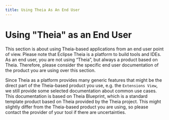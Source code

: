 ```yaml
---
title: Using Theia As An End User
---
```


# Using "Theia" as an End User

This section is about using Theia-based applications from an end user point of view. Please note that Eclipse Theia is a platform to build tools and IDEs. As an end user, you are not using “Theia”, but always a product based on Theia. Therefore, please consider the specific end user documentation of the product you are using over this section.

Since Theia as a platform provides many generic features that might be the direct part of the Theia-based product you use, e.g. the `Extensions View`, we still provide some selected documentation about common use cases. This documentation is based on Theia Blueprint, which is a standard template product based on Theia provided by the Theia project. This might slightly differ from the Theia-based product you are using, so please contact the provider of your tool if there are uncertainties.
